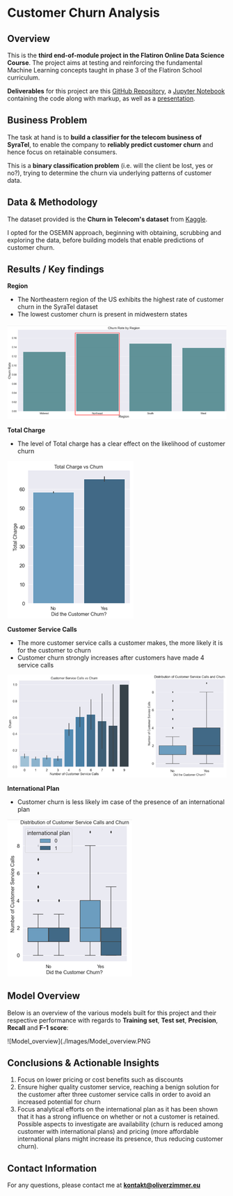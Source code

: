 # Customer Churn Analysis

## Overview

This is the **third end-of-module project in the Flatiron Online Data Science Course**. The project aims at testing and reinforcing the fundamental Machine Learning concepts taught in phase 3 of the Flatiron School curriculum.

**Deliverables** for this project are this [GitHub Repository](https://github.com/senseize/Customer-Churn-Analysis), a [Jupyter Notebook](./SyriaTel_Customer_Churn.ipynb) containing the code along with markup, as well as a [presentation](./Customer-Churn-Analysis.pdf).

## Business Problem

The task at hand is to **build a classifier for the telecom business of SyraTel**, to enable the company to **reliably predict customer churn** and hence focus on retainable consumers.

This is a **binary classification problem** (i.e. will the client be lost, yes or no?), trying to determine the churn via underlying patterns of customer data.

## Data & Methodology

The dataset provided is the **Churn in Telecom's dataset** from [Kaggle](https://www.kaggle.com/datasets/becksddf/churn-in-telecoms-dataset).

I opted for the OSEMiN approach, beginning with obtaining, scrubbing and exploring the data, before building models that enable predictions of customer churn. 

## Results / Key findings

**Region**
 - The Northeastern region of the US exhibits the highest rate of customer churn in the SyraTel dataset
 - The lowest customer churn is present in midwestern states
 
![Region](./Images/Region.PNG)

**Total Charge**
 - The level of Total charge has a clear effect on the likelihood of customer churn
 
![Total_charge](./Images/Total_charge.PNG)

**Customer Service Calls**

 - The more customer service calls a customer makes, the more likely it is for the customer to churn
 - Customer churn strongly increases after customers have made 4 service calls
 
![customer_service_calls](./Images/customer_service_calls.png)

**International Plan**
 - Customer churn is less likely im case of the presence of an international plan
 
![International_plan](./Images/International_plan.PNG)


## Model Overview

Below is an overview of the various models built for this project and their respective performance with regards to **Training set**, **Test set**, **Precision**, **Recall** and **F-1 score**:

![Model_overview](./Images/Model_overview.PNG

## Conclusions & Actionable Insights

1. Focus on lower pricing or cost benefits such as discounts
2. Ensure higher quality customer service, reaching a benign solution for the customer after three customer service calls in order to avoid an increased potential for churn
3. Focus analytical efforts on the international plan as it has been shown that it has a strong influence on whether or not a customer is retained. Possible aspects to investigate are availability (churn is reduced among customer with international plans) and pricing (more affordable international plans might increase its presence, thus reducing customer churn).

## Contact Information

For any questions, please contact me at **kontakt@oliverzimmer.eu**
